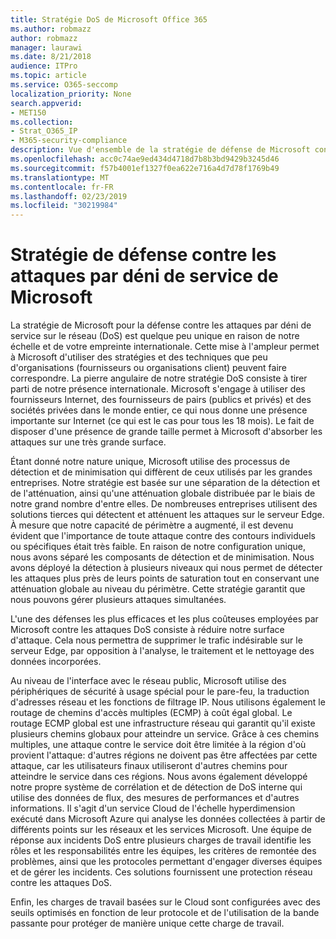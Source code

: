 ```yaml
---
title: Stratégie DoS de Microsoft Office 365
ms.author: robmazz
author: robmazz
manager: laurawi
ms.date: 8/21/2018
audience: ITPro
ms.topic: article
ms.service: O365-seccomp
localization_priority: None
search.appverid:
- MET150
ms.collection:
- Strat_O365_IP
- M365-security-compliance
description: Vue d'ensemble de la stratégie de défense de Microsoft concernant la gestion des attaques par déni de service (DoS).
ms.openlocfilehash: acc0c74ae9ed434d4718d7b8b3bd9429b3245d46
ms.sourcegitcommit: f57b4001ef1327f0ea622e716a4d7d78f1769b49
ms.translationtype: MT
ms.contentlocale: fr-FR
ms.lasthandoff: 02/23/2019
ms.locfileid: "30219984"
---
```

# <a name="microsofts-denial-of-service-defense-strategy"></a>Stratégie de défense contre les attaques par déni de service de Microsoft

La stratégie de Microsoft pour la défense contre les attaques par déni de service sur le réseau (DoS) est quelque peu unique en raison de notre échelle et de votre empreinte internationale. Cette mise à l'ampleur permet à Microsoft d'utiliser des stratégies et des techniques que peu d'organisations (fournisseurs ou organisations client) peuvent faire correspondre. La pierre angulaire de notre stratégie DoS consiste à tirer parti de notre présence internationale. Microsoft s'engage à utiliser des fournisseurs Internet, des fournisseurs de pairs (publics et privés) et des sociétés privées dans le monde entier, ce qui nous donne une présence importante sur Internet (ce qui est le cas pour tous les 18 mois). Le fait de disposer d'une présence de grande taille permet à Microsoft d'absorber les attaques sur une très grande surface.

Étant donné notre nature unique, Microsoft utilise des processus de détection et de minimisation qui diffèrent de ceux utilisés par les grandes entreprises. Notre stratégie est basée sur une séparation de la détection et de l'atténuation, ainsi qu'une atténuation globale distribuée par le biais de notre grand nombre d'entre elles. De nombreuses entreprises utilisent des solutions tierces qui détectent et atténuent les attaques sur le serveur Edge. À mesure que notre capacité de périmètre a augmenté, il est devenu évident que l'importance de toute attaque contre des contours individuels ou spécifiques était très faible. En raison de notre configuration unique, nous avons séparé les composants de détection et de minimisation. Nous avons déployé la détection à plusieurs niveaux qui nous permet de détecter les attaques plus près de leurs points de saturation tout en conservant une atténuation globale au niveau du périmètre. Cette stratégie garantit que nous pouvons gérer plusieurs attaques simultanées.

L'une des défenses les plus efficaces et les plus coûteuses employées par Microsoft contre les attaques DoS consiste à réduire notre surface d'attaque. Cela nous permettra de supprimer le trafic indésirable sur le serveur Edge, par opposition à l'analyse, le traitement et le nettoyage des données incorporées.

Au niveau de l'interface avec le réseau public, Microsoft utilise des périphériques de sécurité à usage spécial pour le pare-feu, la traduction d'adresses réseau et les fonctions de filtrage IP. Nous utilisons également le routage de chemins d'accès multiples (ECMP) à coût égal global. Le routage ECMP global est une infrastructure réseau qui garantit qu'il existe plusieurs chemins globaux pour atteindre un service. Grâce à ces chemins multiples, une attaque contre le service doit être limitée à la région d'où provient l'attaque: d'autres régions ne doivent pas être affectées par cette attaque, car les utilisateurs finaux utiliseront d'autres chemins pour atteindre le service dans ces régions. Nous avons également développé notre propre système de corrélation et de détection de DoS interne qui utilise des données de flux, des mesures de performances et d'autres informations. Il s'agit d'un service Cloud de l'échelle hyperdimension exécuté dans Microsoft Azure qui analyse les données collectées à partir de différents points sur les réseaux et les services Microsoft. Une équipe de réponse aux incidents DoS entre plusieurs charges de travail identifie les rôles et les responsabilités entre les équipes, les critères de remontée des problèmes, ainsi que les protocoles permettant d'engager diverses équipes et de gérer les incidents. Ces solutions fournissent une protection réseau contre les attaques DoS.

Enfin, les charges de travail basées sur le Cloud sont configurées avec des seuils optimisés en fonction de leur protocole et de l'utilisation de la bande passante pour protéger de manière unique cette charge de travail.
